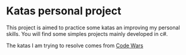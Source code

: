 ﻿# Katas personal project

This project is aimed to practice some katas an improving my personal skills. You will find some simples projects mainly developed in c#.

The katas I am trying to resolve comes from [Code Wars](https://www.codewars.com/dashboard)